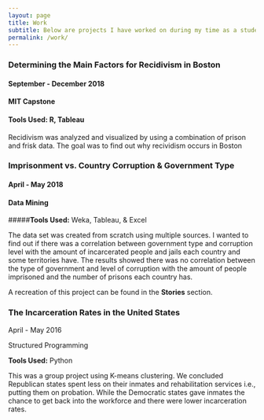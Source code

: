 ```yaml
---
layout: page
title: Work
subtitle: Below are projects I have worked on during my time as a student. More projects that are not related to my studies will be coming soon.
permalink: /work/
---
```


### **Determining the Main Factors for Recidivism in Boston**
#### September - December 2018 
#### MIT Capstone 
#### **Tools Used:**  R, Tableau 

Recidivism was analyzed and visualized by using a combination of prison and frisk data. The goal was to find out why recividism occurs    in Boston


### **Imprisonment vs. Country Corruption & Government Type**
#### April - May 2018
#### Data Mining 
#####**Tools Used:**  Weka, Tableau, & Excel 

The data set was created from scratch using multiple sources. I wanted to find out if there was a correlation between government type and corruption level with the amount of incarcerated people and jails each country and some territories have. The results showed there was no correlation between the type of government and level of corruption with the amount of people imprisoned and the number of prisons each country has.  
  
A recreation of this project can be found in the **Stories** section.  


### **The Incarceration Rates in the United States**
<p> April - May 2016 </p>
<p> Structured Programming </p>

**Tools Used:**  Python 

This was a group project using K-means clustering. We concluded Republican states spent less on their inmates and rehabilitation services i.e., putting them on probation. While the Democratic states gave inmates the chance to get back into the workforce and there were lower incarceration rates.
